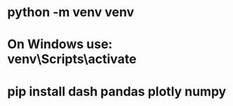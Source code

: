 # python -m venv venv

# On Windows use: venv\Scripts\activate

# pip install dash pandas plotly numpy
